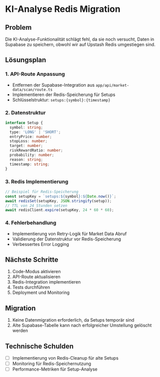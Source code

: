 # KI-Analyse Redis Migration

## Problem
Die KI-Analyse-Funktionalität schlägt fehl, da sie noch versucht, Daten in Supabase zu speichern, obwohl wir auf Upstash Redis umgestiegen sind.

## Lösungsplan

### 1. API-Route Anpassung
- Entfernen der Supabase-Integration aus `app/api/market-data/scan/route.ts`
- Implementieren der Redis-Speicherung für Setups
- Schlüsselstruktur: `setups:{symbol}:{timestamp}`

### 2. Datenstruktur
```typescript
interface Setup {
  symbol: string;
  type: 'LONG' | 'SHORT';
  entryPrice: number;
  stopLoss: number;
  target: number;
  riskRewardRatio: number;
  probability: number;
  reason: string;
  timestamp: string;
}
```

### 3. Redis Implementierung
```typescript
// Beispiel für Redis-Speicherung
const setupKey = `setups:${symbol}:${Date.now()}`;
await redisSet(setupKey, JSON.stringify(setup));
// TTL von 24 Stunden setzen
await redisClient.expire(setupKey, 24 * 60 * 60);
```

### 4. Fehlerbehandlung
- Implementierung von Retry-Logik für Market Data Abruf
- Validierung der Datenstruktur vor Redis-Speicherung
- Verbessertes Error Logging

## Nächste Schritte
1. Code-Modus aktivieren
2. API-Route aktualisieren
3. Redis-Integration implementieren
4. Tests durchführen
5. Deployment und Monitoring

## Migration
1. Keine Datenmigration erforderlich, da Setups temporär sind
2. Alte Supabase-Tabelle kann nach erfolgreicher Umstellung gelöscht werden

## Technische Schulden
- [ ] Implementierung von Redis-Cleanup für alte Setups
- [ ] Monitoring für Redis-Speichernutzung
- [ ] Performance-Metriken für Setup-Analyse